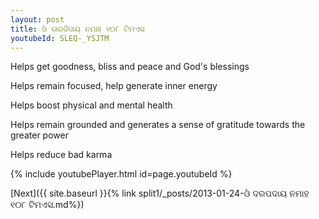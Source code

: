 ```yaml
---
layout: post
title: ଓଁ ଊରଜିତାୟ ନମାହ ୧୦୮ ଟିମଏସ
youtubeId: SLEQ-_YSJTM
---
```

 
 
Helps get goodness, bliss and peace and God's blessings
 
Helps remain focused, help generate inner energy 
 
Helps boost physical and mental health 
 
Helps remain grounded and generates a sense of gratitude towards the greater power 
 
Helps reduce bad karma
 
 
 
 


{% include youtubePlayer.html id=page.youtubeId %}
 
[Next]({{ site.baseurl }}{% link  split1/_posts/2013-01-24-ଓଁ ଦରପଦାୟ ନମାହ ୧୦୮ ଟିମଏସ.md%})
 
